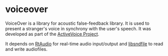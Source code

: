 # voiceover
VoiceOver is a library for acoustic false-feedback library. It is used to present a stranger's voice in synchrony with the user's speech. It was developed as part of the [ActiveVoice Project](http://www.activeself.de/active-voice-the-influence-of-dynamic-extralinguistic-and-acoustic-spatial-cues-on-voice-self-ownership/).

It depends on [RtAudio](https://github.com/thestk/rtaudio) for real-time audio input/output and [libsndfile](https://libsndfile.github.io/libsndfile/) to read and write audiofiles.
